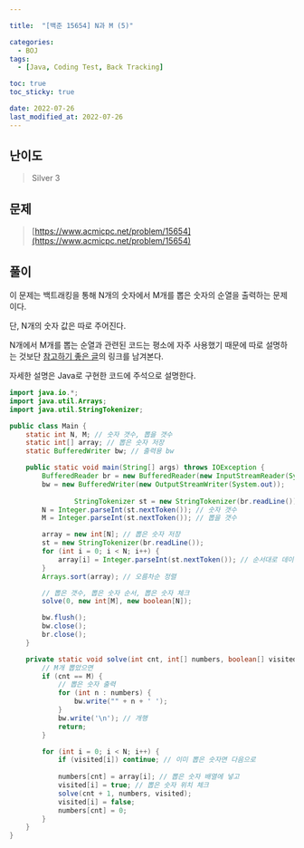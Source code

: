 ```yaml
---

title:  "[백준 15654] N과 M (5)"

categories:
  - BOJ
tags:
  - [Java, Coding Test, Back Tracking]

toc: true
toc_sticky: true

date: 2022-07-26
last_modified_at: 2022-07-26
---
```



## 난이도

> Silver 3

## 문제

> [https://www.acmicpc.net/problem/15654](https://www.acmicpc.net/problem/15654)

## 풀이

이 문제는 백트래킹을 통해 N개의 숫자에서 M개를 뽑은 숫자의 순열을 출력하는 문제이다.

단, N개의 숫자 값은 따로 주어진다.

N개에서 M개를 뽑는 순열과 관련된 코드는 평소에 자주 사용했기 때문에 따로 설명하는 것보단 [참고하기 좋은 글](https://bcp0109.tistory.com/14)의 링크를 남겨본다.

자세한 설명은 Java로 구현한 코드에 주석으로 설명한다.

```java
import java.io.*;
import java.util.Arrays;
import java.util.StringTokenizer;

public class Main {
    static int N, M; // 숫자 갯수, 뽑을 갯수
    static int[] array; // 뽑은 숫자 저장
    static BufferedWriter bw; // 출력용 bw

    public static void main(String[] args) throws IOException {
        BufferedReader br = new BufferedReader(new InputStreamReader(System.in));
        bw = new BufferedWriter(new OutputStreamWriter(System.out));
      
				StringTokenizer st = new StringTokenizer(br.readLine());
        N = Integer.parseInt(st.nextToken()); // 숫자 갯수
        M = Integer.parseInt(st.nextToken()); // 뽑을 갯수

        array = new int[N]; // 뽑은 숫자 저장
        st = new StringTokenizer(br.readLine());
        for (int i = 0; i < N; i++) {
            array[i] = Integer.parseInt(st.nextToken()); // 순서대로 데이터 입력
        }
        Arrays.sort(array); // 오름차순 정렬

      	// 뽑은 갯수, 뽑은 숫자 순서, 뽑은 숫자 체크
        solve(0, new int[M], new boolean[N]);

        bw.flush();
        bw.close();
        br.close();
    }

    private static void solve(int cnt, int[] numbers, boolean[] visited) throws IOException {
      	// M개 뽑았으면
        if (cnt == M) {
          	// 뽑은 숫자 출력
            for (int n : numbers) {
                bw.write("" + n + ' ');
            }
            bw.write('\n'); // 개행
            return;
        }

        for (int i = 0; i < N; i++) {
            if (visited[i]) continue; // 이미 뽑은 숫자면 다음으로
            
            numbers[cnt] = array[i]; // 뽑은 숫자 배열에 넣고
            visited[i] = true; // 뽑은 숫자 위치 체크
            solve(cnt + 1, numbers, visited);
            visited[i] = false;
            numbers[cnt] = 0;
        }
    }
}


```
